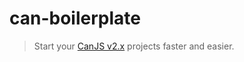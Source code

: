 can-boilerplate
===============

> Start your [CanJS v2.x](https://github.com/bitovi/canjs/) projects faster and easier.